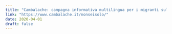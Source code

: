 ```yaml
---
title: "Cambalache: campagna informativa multilingua per i migranti sull’emergenza Covid"
link: "https://www.cambalache.it/nonseisolo/"
date: 2020-04-01
draft: false
---
```


